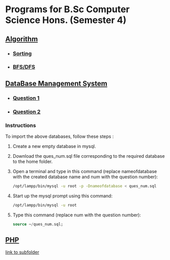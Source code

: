# Programs for B.Sc Computer Science Hons. (Semester 4)

## [Algorithm](https://github.com/Chaitanya-Raj/Semester4/tree/master/Algorithm)

* ### [Sorting](https://github.com/Chaitanya-Raj/Semester4/tree/master/Algorithm/q1)

* ### [BFS/DFS](https://github.com/Chaitanya-Raj/Semester4/tree/master/Algorithm/bfscode)

## [DataBase Management System](https://github.com/Chaitanya-Raj/Semester4/tree/master/DBMS)

* ### [Question 1](https://raw.githubusercontent.com/Chaitanya-Raj/Semester4/master/DBMS/ques1.sql)

* ### [Question 2](https://raw.githubusercontent.com/Chaitanya-Raj/Semester4/master/DBMS/ques2.sql)

### Instructions

To import the above databases, follow these steps :

1. Create a new empty database in mysql.

2. Download the ques_num.sql file corresponding to the required database to the home folder.

3. Open a terminal and type in this command (replace nameofdatabase with the created database name and num with the question number):

    ```bash
    /opt/lampp/bin/mysql -u root -p -Dnameofdatabase < ques_num.sql
    ```

4. Start up the mysql prompt using this command:

    ```bash
    /opt/lampp/bin/mysql -u root
    ```

5. Type this command (replace num with the question number):

    ```sql
    source ~/ques_num.sql;
    ```

## [PHP](https://github.com/Chaitanya-Raj/Semester4/tree/master/PHP)

[link to subfolder](https://github.com/Chaitanya-Raj/Semester4/tree/master/PHP)
